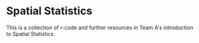 # Spatial Statistics
This is a collection of r-code and further resources in Team A's introduction to Spatial Statistics.
 
